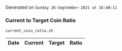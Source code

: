 Generated on `Sunday 26-September-2021 at 16:40:11`

### Current to Target Coin Ratio
`current_coin_ratio.sh`

Date|Current|Target|Ratio
---|---|---|---
